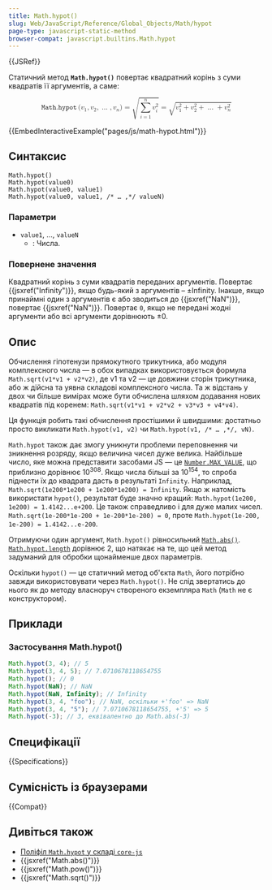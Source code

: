 ```yaml
---
title: Math.hypot()
slug: Web/JavaScript/Reference/Global_Objects/Math/hypot
page-type: javascript-static-method
browser-compat: javascript.builtins.Math.hypot
---
```


{{JSRef}}

Статичний метод **`Math.hypot()`** повертає квадратний корінь з суми квадратів її аргументів, а саме:

<math display="block"><semantics><mrow><mstyle mathvariant="monospace"><mo lspace="0em" rspace="0.16666666666666666em">𝙼𝚊𝚝𝚑.𝚑𝚢𝚙𝚘𝚝</mo><mo stretchy="false">(</mo><msub><mi>v</mi><mn>1</mn></msub><mo>,</mo><msub><mi>v</mi><mn>2</mn></msub><mo>,</mo><mo>…</mo><mo>,</mo><msub><mi>v</mi><mi>n</mi></msub><mo stretchy="false">)</mo></mstyle><mo>=</mo><msqrt><mrow><munderover><mo>∑</mo><mrow><mi>i</mi><mo>=</mo><mn>1</mn></mrow><mi>n</mi></munderover><msubsup><mi>v</mi><mi>i</mi><mn>2</mn></msubsup></mrow></msqrt><mo>=</mo><msqrt><mrow><msubsup><mi>v</mi><mn>1</mn><mn>2</mn></msubsup><mo>+</mo><msubsup><mi>v</mi><mn>2</mn><mn>2</mn></msubsup><mo>+</mo><mo>…</mo><mo>+</mo><msubsup><mi>v</mi><mi>n</mi><mn>2</mn></msubsup></mrow></msqrt></mrow><annotation encoding="TeX">\mathtt{\operatorname{Math.hypot}(v_1, v_2, \dots, v_n)} = \sqrt{\sum\_{i=1}^n v_i^2} = \sqrt{v_1^2 + v_2^2 + \dots + v_n^2}</annotation></semantics></math>

{{EmbedInteractiveExample("pages/js/math-hypot.html")}}

## Синтаксис

```js-nolint
Math.hypot()
Math.hypot(value0)
Math.hypot(value0, value1)
Math.hypot(value0, value1, /* … ,*/ valueN)
```

### Параметри

- `value1`, …, `valueN`
  - : Числа.

### Повернене значення

Квадратний корінь з суми квадратів переданих аргументів. Повертає {{jsxref("Infinity")}}, якщо будь-який з аргументів – ±Infinity. Інакше, якщо принаймні один з аргументів є або зводиться до {{jsxref("NaN")}}, повертає {{jsxref("NaN")}}. Повертає `0`, якщо не передані жодні аргументи або всі аргументи дорівнюють ±0.

## Опис

Обчислення гіпотенузи прямокутного трикутника, або модуля комплексного числа — в обох випадках використовується формула `Math.sqrt(v1*v1 + v2*v2)`, де v1 та v2 — це довжини сторін трикутника, або ж дійсна та уявна складові комплексного числа. Та ж відстань у двох чи більше вимірах може бути обчислена шляхом додавання нових квадратів під коренем: `Math.sqrt(v1*v1 + v2*v2 + v3*v3 + v4*v4)`.

Ця функція робить такі обчислення простішими й швидшими: достатньо просто викликати `Math.hypot(v1, v2)` чи `Math.hypot(v1, /* … ,*/, vN)`.

`Math.hypot` також дає змогу уникнути проблеми переповнення чи зникнення розряду, якщо величина чисел дуже велика. Найбільше число, яке можна представити засобами JS — це [`Number.MAX_VALUE`](/uk/docs/Web/JavaScript/Reference/Global_Objects/Number/MAX_VALUE), що приблизно дорівнює 10<sup>308</sup>. Якщо числа більші за 10<sup>154</sup>, то спроба піднести їх до квадрата дасть в результаті `Infinity`. Наприклад, `Math.sqrt(1e200*1e200 + 1e200*1e200) = Infinity`. Якщо ж натомість використати `hypot()`, результат буде значно кращий: `Math.hypot(1e200, 1e200) = 1.4142...e+200`. Це також справедливо і для дуже малих чисел. `Math.sqrt(1e-200*1e-200 + 1e-200*1e-200) = 0`, проте `Math.hypot(1e-200, 1e-200) = 1.4142...e-200`.

Отримуючи один аргумент, `Math.hypot()` рівносильний [`Math.abs()`](/uk/docs/Web/JavaScript/Reference/Global_Objects/Math/abs). [`Math.hypot.length`](/uk/docs/Web/JavaScript/Reference/Global_Objects/Function/length) дорівнює 2, що натякає на те, що цей метод задуманий для обробки щонайменше двох параметрів.

Оскільки `hypot()` — це статичний метод об'єкта `Math`, його потрібно завжди використовувати через `Math.hypot()`. Не слід звертатись до нього як до методу власноруч створеного екземпляра `Math` (`Math` не є конструктором).

## Приклади

### Застосування Math.hypot()

```js
Math.hypot(3, 4); // 5
Math.hypot(3, 4, 5); // 7.0710678118654755
Math.hypot(); // 0
Math.hypot(NaN); // NaN
Math.hypot(NaN, Infinity); // Infinity
Math.hypot(3, 4, "foo"); // NaN, оскільки +'foo' => NaN
Math.hypot(3, 4, "5"); // 7.0710678118654755, +'5' => 5
Math.hypot(-3); // 3, еквівалентно до Math.abs(-3)
```

## Специфікації

{{Specifications}}

## Сумісність із браузерами

{{Compat}}

## Дивіться також

- [Поліфіл `Math.hypot` у складі `core-js`](https://github.com/zloirock/core-js#ecmascript-math)
- {{jsxref("Math.abs()")}}
- {{jsxref("Math.pow()")}}
- {{jsxref("Math.sqrt()")}}
